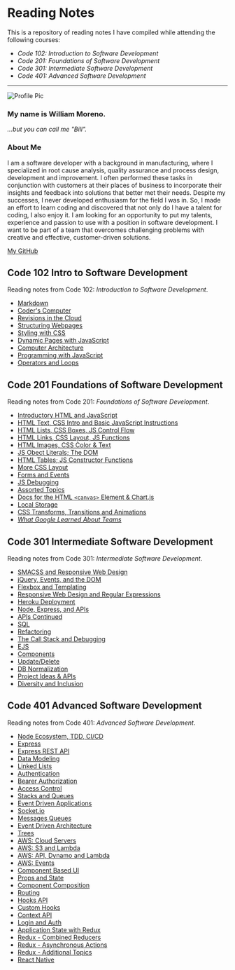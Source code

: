 # Reading Notes

This is a repository of reading notes I have compiled while attending the following courses:

- _Code 102: Introduction to Software Development_
- _Code 201: Foundations of Software Development_
- _Code 301: Intermediate Software Development_
- _Code 401: Advanced Software Development_

---

![Profile Pic](billprofile1020.jpg)

### My name is William Moreno.

_...but you can call me "Bill"._

### About Me

I am a software developer with a background in manufacturing, where I specialized in root cause analysis, quality assurance and process design, development and improvement. I often performed these tasks in conjunction with customers at their places of business to incorporate their insights and feedback into solutions that better met their needs.
Despite my successes, I never developed enthusiasm for the field I was in. So, I made an effort to learn coding and discovered that not only do I have a talent for coding, I also enjoy it. I am looking for an opportunity to put my talents, experience and passion to use with a position in software development. I want to be part of a team that overcomes challenging problems with creative and effective, customer-driven solutions.


[My GitHub](https://github.com/William-Moreno)

## Code 102 Intro to Software Development

Reading notes from Code 102: _Introduction to Software Development_.

- [Markdown](Code_102/markdown.md)
- [Coder's Computer](Code_102/coders_computer.md)
- [Revisions in the Cloud](Code_102/revisions_in_the_cloud.md)
- [Structuring Webpages](Code_102/structuring_webpages.md)
- [Styling with CSS](Code_102/css_styling.md)
- [Dynamic Pages with JavaScript](Code_102/dynamic_pages.md)
- [Computer Architecture](Code_102/computer_architecture.md)
- [Programming with JavaScript](Code_102/programming_javascript.md)
- [Operators and Loops](Code_102/operators_loops.md)

## Code 201 Foundations of Software Development

Reading notes from Code 201: _Foundations of Software Development_.

- [Introductory HTML and JavaScript](Code_201/class-01.md)
- [HTML Text, CSS Intro and Basic JavaScript Instructions](Code_201/class-02.md)
- [HTML Lists, CSS Boxes, JS Control Flow](Code_201/class-03.md)
- [HTML Links, CSS Layout, JS Functions](Code_201/class-04.md)
- [HTML Images, CSS Color & Text](Code_201/class-05.md)
- [JS Obect Literals; The DOM](Code_201/class-06.md)
- [HTML Tables; JS Constructor Functions](Code_201/class-07.md)
- [More CSS Layout](Code_201/class-08.md)
- [Forms and Events](Code_201/class-09.md)
- [JS Debugging](Code_201/class-10.md)
- [Assorted Topics](Code_201/class-11.md)
- [Docs for the HTML `<canvas>` Element & Chart.js](Code_201/class-12.md)
- [Local Storage](Code_201/class-13.md)
- [CSS Transforms, Transitions and Animations](Code_201/class-14a.md)
- [_What Google Learned About Teams_](Code_201/class-14b.md)

## Code 301 Intermediate Software Development

Reading notes from Code 301: _Intermediate Software Development_.

- [SMACSS and Responsive Web Design](Code_301/class-01.md)
- [jQuery, Events, and the DOM](Code_301/class-02.md)
- [Flexbox and Templating](Code_301/class-03.md)
- [Responsive Web Design and Regular Expressions](Code_301/class-04.md)
- [Heroku Deployment](Code_301/class-05.md)
- [Node, Express, and APIs](Code_301/class-06.md)
- [APIs Continued](Code_301/class-07.md)
- [SQL](Code_301/class-08.md)
- [Refactoring](Code_301/class-09.md)
- [The Call Stack and Debugging](Code_301/class-10.md)
- [EJS](Code_301/class-11.md)
- [Components](Code_301/class-12.md)
- [Update/Delete](Code_301/class-13.md)
- [DB Normalization](Code_301/class-14a.md)
- [Project Ideas & APIs](Code_301/class-14b.md)
- [Diversity and Inclusion](Code_301/class-15.md)

## Code 401 Advanced Software Development

Reading notes from Code 401: _Advanced Software Development_.

- [Node Ecosystem, TDD, CI/CD](Code_401/Class_01.md)
- [Express](Code_401/class_02.md)
- [Express REST API](Code_401/class_03.md)
- [Data Modeling](Code_401/class_04.md)
- [Linked Lists](Code_401/class_05.md)
- [Authentication](Code_401/class_06.md)
- [Bearer Authorization](Code_401/class_07.md)
- [Access Control](Code_401/class_08.md)
- [Stacks and Queues](Code_401/stacks-and-queues.md)
- [Event Driven Applications](Code_401/class_11.md)
- [Socket.io](Code_401/class_12.md)
- [Messages Queues](Code_401/class_13.md)
- [Event Driven Architecture](Code_401/class_14.md)
- [Trees](Code_401/trees.md)
- [AWS: Cloud Servers](Code_401/class_16.md)
- [AWS: S3 and Lambda](Code_401/class_17.md)
- [AWS: API, Dynamo and Lambda](Code_401/class_18.md)
- [AWS: Events](Code_401/class_19.md)
- [Component Based UI](Code_401/class_26.md)
- [Props and State](Code_401/class_27.md)
- [Component Composition](Code_401/class_28.md)
- [Routing](Code_401/class_29.md)
- [Hooks API](Code_401/class_31.md)
- [Custom Hooks](Code_401/class_32.md)
- [Context API](Code_401/class_33.md)
- [Login and Auth](Code_401/class_34.md)
- [Application State with Redux](Code_401/class_36.md)
- [Redux - Combined Reducers](Code_401/class_37.md)
- [Redux - Asynchronous Actions](Code_401/class_38.md)
- [Redux - Additional Topics](Code_401/class_39.md)
- [React Native](Code_401/class_41.md)
